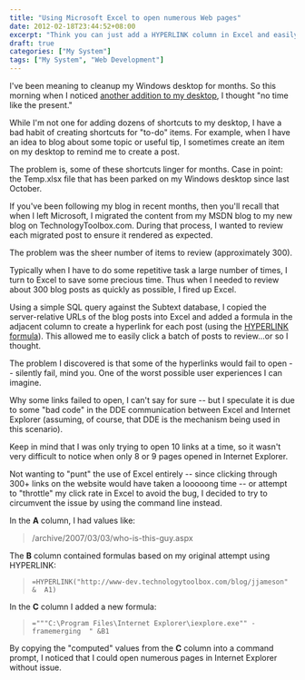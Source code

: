 ```yaml
---
title: "Using Microsoft Excel to open numerous Web pages"
date: 2012-02-18T23:44:52+08:00
excerpt: "Think you can just add a HYPERLINK column in Excel and easily open dozens of Web pages at a time? Think again."
draft: true
categories: ["My System"]
tags: ["My System", "Web Development"]
---
```


I've been meaning to cleanup my Windows desktop for months. So this
morning when I noticed
[another addition to my desktop](/blog/jjameson/2012/02/19/stop-putting-shortcuts-on-my-windows-desktop), I thought "no time like the present."

While I'm not one for adding dozens of shortcuts to my desktop, I have a
bad habit of creating shortcuts for "to-do" items. For example, when I have
an idea to blog about some topic or useful tip, I sometimes create an item on
my desktop to remind me to create a post.

The problem is, some of these shortcuts linger for months. Case in point:
the Temp.xlsx file that has been parked on my Windows desktop since last October.

If you've been following my blog in recent months, then you'll recall that
when I left Microsoft, I migrated the content from my MSDN blog to my new blog
on TechnologyToolbox.com. During that process, I wanted to review each migrated
post to ensure it rendered as expected.

The problem was the sheer number of items to review (approximately 300).

Typically when I have to do some repetitive task a large number of times,
I turn to Excel to save some precious time. Thus when I needed to review about
300 blog posts as quickly as possible, I fired up Excel.

Using a simple SQL query against the Subtext database, I copied the server-relative
URLs of the blog posts into Excel and added a formula in the adjacent column
to create a hyperlink for each post (using the
[HYPERLINK formula](http://office.microsoft.com/en-us/excel-help/hyperlink-HP005209116.aspx)). This allowed me to easily click a batch of posts to
review...or so I thought.

The problem I discovered is that some of the hyperlinks would fail to open
-- silently fail, mind you. One of the worst possible user experiences I can
imagine.

Why some links failed to open, I can't say for sure -- but I speculate it
is due to some "bad code" in the DDE communication between Excel and Internet
Explorer (assuming, of course, that DDE is the mechanism being used in this
scenario).

Keep in mind that I was only trying to open 10 links at a time, so it wasn't
very difficult to notice when only 8 or 9 pages opened in Internet Explorer.

Not wanting to "punt" the use of Excel entirely -- since clicking through
300+ links on the website would have taken a looooong time -- or attempt to
"throttle" my click rate in Excel to avoid the bug, I decided to try to circumvent
the issue by using the command line instead.

In the **A** column, I had values like:

> /archive/2007/03/03/who-is-this-guy.aspx

The **B** column contained formulas based on my original attempt
using HYPERLINK:

> `=HYPERLINK("http://www-dev.technologytoolbox.com/blog/jjameson" &  A1)`

In the **C** column I added a new formula:

> `="""C:\Program Files\Internet Explorer\iexplore.exe"" -framemerging  " &B1`

By copying the "computed" values from the **C** column into
a command prompt, I noticed that I could open numerous pages in Internet Explorer
without issue.

